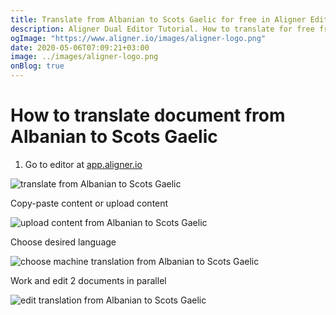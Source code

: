 ```yaml
---
title: Translate from Albanian to Scots Gaelic for free in Aligner Editor
description: Aligner Dual Editor Tutorial. How to translate for free from Albanian to Scots Gaelic. Aligner is multilingual document management platform. 
ogImage: "https://www.aligner.io/images/aligner-logo.png"
date: 2020-05-06T07:09:21+03:00
image: ../images/aligner-logo.png
onBlog: true
---
```


# How to translate document from Albanian to Scots Gaelic

1. Go to editor at [app.aligner.io](https://app.aligner.io "Aligner App web page")

![translate from Albanian to Scots Gaelic](../aligner-blank-editor.png "translate from Albanian to Scots Gaelic")

Copy-paste content or upload content

![upload content from Albanian to Scots Gaelic](../aligner-uploaded-document.png "upload content from Albanian to Scots Gaelic")

Choose desired language

![choose machine translation from Albanian to Scots Gaelic](../aligner-language-dropdown.png "choose machine translation from Albanian to Scots Gaelic")

Work and edit 2 documents in parallel

![edit translation from Albanian to Scots Gaelic](../aligner-double-sitded-editor.png "edit translation from Albanian to Scots Gaelic")

